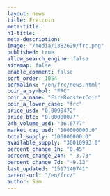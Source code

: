 ```yaml
---
layout: news
title: Freicoin
meta-title: 
h1-title: 
meta-description: 
image: "/media/1382629/frc.png"
published: true
allow_search_engine: false
sitemap: false
enable_comment: false
sort_order: 1054
permalink: "/en/frc/news.html"
coin_a_symbol: "FRC"
coin_a_name: "FireRoosterCoin"
coin_a_lower_case: "frc"
price_usd: "0.0090472"
price_btc: "0.00000077"
24h_volume_usd: "36.6777"
market_cap_usd: "100000000.0"
total_supply: "100000000.0"
available_supply: "30010993.0"
percent_change_1h: "0.45"
percent_change_24h: "-3.73"
percent_change_7d: "-9.13"
last_updated: "1517140741"
parent-url: "/en/frc/"
author: Sam
---
```



